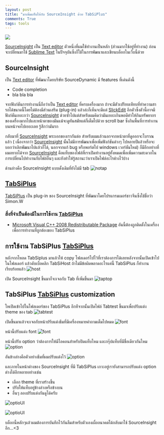 ```yaml
---
layout: post
title: "มาเพิ่มแท็บให้กับ SourceInsight ด้วย TabSiPlus"
comments: True
tags: tools
---
```


<a href="{{ page.url }}"><img src="/assets/tabSiPlus/SI-about-logo.jpg" /></a>
<!--more-->

[SourceInsight](http://www.sourceinsight.com/) เป็น [Text editor](https://en.wikipedia.org/wiki/Text_editor) ตัวหนึ่งที่ผมใช้ทำงานเป็นหลัก (ส่วนมากใช้อยู่ที่ทำงาน) ก่อนจะเปลี่ยนมาใช้ [Sublime Text](http://www.sublimetext.com/) ในปัจจุบันซึ่งก็ใช้ในการพัฒนาและเขียนบล็อกในเว็บนี้ด้วย

## SourceInsight
เป็น [Text editor](https://en.wikipedia.org/wiki/Text_editor) ที่พัฒนาโดยบริษัท SourceDynamic มี features ที่เด่นดังนี้
- Code completion
- bla bla bla

จากฟังก์ชันการทำงานนี่ถือว่าเป็น [Text editor](https://en.wikipedia.org/wiki/Text_editor) ที่ครบเครื่องมาก ถ้าจะมีตัวเปรียบเทียบที่ทำความสารถได้ขนาดนี้โดยไม่ต้องมีส่วนเสริม (plug-in) แล้วล่ะก็เห็นจะมีแต่ [SlickEdit](http://www.slickedit.com/) อีกตัวซึ่งตัวนี้อาจมีฟังก์ชันเยอะกว่า [SourceInsight](http://www.sourceinsight.com/) ด้วยซ้ำไปแต่สำหรับผมคิดว่ามันเยอะเกินพอดีทำให้กินทรัพยากรของเครื่องมากไปและหน้าตาของมันแม้จะดูทันสมัยแต่ก็เต็มไปด้วย scroll bar ซึ่งกินพื้นที่การทำงานบนหน้าจอไปเยอะเลย รู้สึกว่ามันรก

กลับมาที่ [SourceInsight](http://www.sourceinsight.com/) พระเอกของเรากันต่อ สำหรับผมแล้วนอกจากหน้าตาที่ดูออกจะโบราณแล้ว ( เนื่องจากว่า [SourceInsight](http://www.sourceinsight.com/) นั้นไม่มีการพัฒนาเพื่อเพิ่มฟังก์ชันต่างๆ ไปหลายปีแล้วหรือจะบอกว่าเลิกพัฒนาไปแล้วก็ได้, นอกจากแก้ bug หรือพอร์ตไป windows เวอร์ชันใหม่) ก็มีอีกอย่างที่ผมอยากได้จาก [SourceInsight](http://www.sourceinsight.com/) คือแท็บของไฟล์ที่เราเปิดทำงานอยู่ทั้งหมดเพื่อเพิ่มความสะดวกในการเปลี่ยนไปทำงานกับไฟล์อื่นๆ และยังทำให้รู้สถานะว่าเราเปิดไฟล์อะไรค้างไว้บ้าง

ด้านล่างคือ SourceInsight แบบดั้งเดิมที่ยังไม่มี tab
![notap](/assets/tabSiPlus/SI-noTap.jpg)

## [TabSiPlus](http://goo.gl/1vI6AT)
[TabSiPlus](http://goo.gl/1vI6AT) เป็น plug-in ของ SourceInsight ที่พัฒนาโดยโปรแกรมเมอร์ชาวจีนซึ่งใช้ชื่อว่า Simon.W

### สิ่งที่จำเป็นต้องมีในการใช้งาน [TabSiPlus](http://goo.gl/1vI6AT)
- [Microsoft Visual C++ 2008 Redistributable Package](https://www.microsoft.com/en-us/download/details.aspx?id=29)
อันนี้ต้องถูกติดตั้งในเครื่องเพื่อการทำงานที่ถูกต้องของ TabSiPlus

## การใช้งาน TabSiPlus [TabSiPlus](http://goo.gl/1vI6AT)
หลังจากโหลด TabSiplus มาแล้วให้ copy โฟลเดอร์ไปไว้ที่เราต้องการได้เลยหลังจากนั้นเปิดเข้าไปในโฟลเดอร์
แล้วดับเบิ้ลคลิก TabSiHost ถ้าไม่มีข้อผิดพลาดอะไรแค่นี้ TabSiPlus ก็ทำงานเรียบร้อยแล้ว
![้host](/assets/tabSiPlus/tapSi-host-run.jpg)

เปิด SourceInsight ขึ้นมาก็จะเจอกับ Tab ที่เพิ่มขึ้นมา
![taptop](/assets/tabSiPlus/SI-addTap-toTop.jpg)

## TabSiPlus [TabSiPlus](http://goo.gl/1vI6AT) customization
ใหเปิดเข้าไปในโฟลเดอร์ของ TabSiPlus อีกทีจากนั้นเปิดไฟล์ Tabtest ขึ้นมาเพื่อปรับแต่ง theme ของ tab
![้tabtest](/assets/tabSiPlus/tapSi-folder-setting.jpg)

เปิดขึ้นมาแล้วจะเจอกับหน้าปรับแต่งธีมที่มีเครื่องหมายคำถามเต็มไปหมด
![้font](/assets/tabSiPlus/tapSi-load-setting.jpg)

หน้านี้ปรับแต่ง font
![้font](/assets/tabSiPlus/tapsi-font-setting.jpg)

หน้านี้ปรับ option ว่าต้องการให้มีไอคอนสำหรับปิดแท็บไหม และกรุ๊ปแท็บที่มีชื่อเดียวกันไหม
![้option](/assets/tabSiPlus/tapSi-addexitIconOption-setting.jpg)

อันข้างล่างคือตัวอย่างธีมที่ผมปรับแต่งไว้
![้option](/assets/tabSiPlus/tapSi-save-setting.jpg)


และภายในหน้าต่างของ SourceInsight ที่มี TabSiPlus เกาะอยู่เรายังสามารถปรับแต่ง option ต่างได้อีกหลายอย่างเช่น
- เลือก theme ที่เราสร้างขึ้น
- ปรับให้แท็บอยู่ข้างล่างหรือข้างบน
- อื่นๆ ลองปรับแต่งกันดูได้ครับ

![้optioUI](/assets/tabSiPlus/SI-tapOption-click.jpg)

![้optioUI](/assets/tabSiPlus/tapSiPlus-option-menu.jpg)

บล็อกนี้หลักๆแล้วผมต้องการบันทึกไว้กันลืมสำหรับตัวเองเผื่ออนาคตได้กลับมาใช้ SourceInsight อีก...<3
